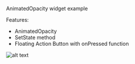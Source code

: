 AnimatedOpacity widget example

Features:
- AnimatedOpacity
- SetState method
- Floating Action Button with onPressed function

![alt text](https://media.giphy.com/media/EasBZH7KE8CwWqq10Z/giphy.gif)
